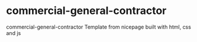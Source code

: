 # commercial-general-contractor
commercial-general-contractor Template from nicepage built with html, css and js
